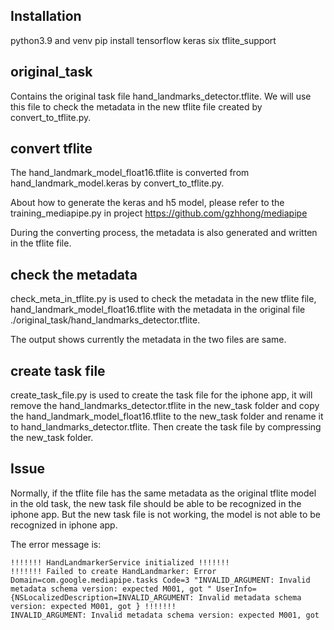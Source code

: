 ## Installation
python3.9 and venv
pip install tensorflow keras six tflite_support

## original_task
Contains the original task file hand_landmarks_detector.tflite. We will use this file to check the metadata in the new tflite file created by convert_to_tflite.py.

## convert tflite
The hand_landmark_model_float16.tflite is converted from hand_landmark_model.keras by convert_to_tflite.py.

About how to generate the keras and h5 model, please refer to the training_mediapipe.py in project https://github.com/gzhhong/mediapipe

During the converting process, the metadata is also generated and written in the tflite file.

## check the metadata
check_meta_in_tflite.py is used to check the metadata in the new tflite file, hand_landmark_model_float16.tflite with the metadata in the original file ./original_task/hand_landmarks_detector.tflite.

The output shows currently the metadata in the two files are same.

## create task file
create_task_file.py is used to create the task file for the iphone app, it will remove the hand_landmarks_detector.tflite in the new_task folder and copy the hand_landmark_model_float16.tflite to the new_task folder and rename it to hand_landmarks_detector.tflite. Then create the task file by compressing the new_task folder.

## Issue
Normally, if the tflite file has the same metadata as the original tflite model in the old task, the new task file should be able to be recognized in the iphone app. But the new task file is not working, the model is not able to be recognized in iphone app. 

The error message is:

```
!!!!!!! HandLandmarkerService initialized !!!!!!!
!!!!!!! Failed to create HandLandmarker: Error Domain=com.google.mediapipe.tasks Code=3 "INVALID_ARGUMENT: Invalid metadata schema version: expected M001, got " UserInfo={NSLocalizedDescription=INVALID_ARGUMENT: Invalid metadata schema version: expected M001, got } !!!!!!!
INVALID_ARGUMENT: Invalid metadata schema version: expected M001, got 
```